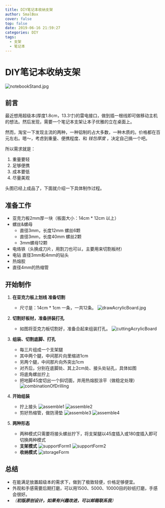 ```yaml
---
title: DIY笔记本收纳支架
author: SmalBox
cover: false
top: false
date: 2019-06-16 21:59:27
categories: DIY
tags:
  - 支架
  - 笔记本
---
```

# DIY笔记本收纳支架

![notebookStand.jpg](notebookStand.jpg)

## **前言**

最近想用超级本(厚度1.8cm，13.3寸)的雷电接口，做到插一根线即可做移动主机的想法。然后发现，需要一个笔记本支架让本子优雅的立在桌面上。

然而，淘宝一下发现主流的两种，一种铝制的占大多数，一种木质的。价格都在百元左右。嗯～，考虑到重量、便携程度、和 *钱包厚度* ，决定自己搞一个吧。

所以需求就是：
   1. 重量要轻
   2. 足够便携
   3. 成本要低
   4. 尽量美观

头图已经上成品了，下面就介绍一下具体制作过程。

## **准备工作**

   - 亚克力板2mm厚一块（板面大小：14cm * 12cm 以上）
   - 螺丝&螺母
      - 直径3mm，长度12mm 螺丝6颗
      - 直径3mm，长度40mm 螺丝2颗
      - 3mm螺母12颗
   - 电烙铁（头换成刀片，用割刀也可以，主要用来切割板材）
   - 电钻 直径3mm和4mm的钻头
   - 热熔胶
   - 直径4mm的热缩管

## **开始制作**

   1. **在亚克力板上划线 准备切割**
      - 尺寸是：14cm * 1cm 一条，一共12条。
      ![drawAcrylicBoard.jpg](drawAcrylicBoard.jpg)

   2. **切割好板材，准备拼装打孔**
      - 如图将亚克力板切割好，准备合起来组装打孔。
      ![cuttingAcrylicBoard](cuttingAcrylicBoard.jpg)

   3. **组装、切割底脚、打孔**
      - 每三片组成一个支架腿
      - 其中两个腿，中间那片向里缩进1cm
      - 另两个腿，中间那片向外突出1cm
      - 对齐后，分别在底脚处、其上2cm处、接头处钻孔，具体如图
      - 将底角螺丝拧上
      - 把地脚45度切出一个斜切面，并用热熔胶涂平（做稳定处理）
      ![combinationOfDrilling](combinationOfDrilling.jpg)

   4. **开始组装**
      - 拧上接头
      ![assemble1](assemble1.jpg)
      ![assemble2](assemble2.jpg)
      - 剪好热缩管，做防滑垫
      ![assemble3](assemble3.jpg)
      ![assemble4](assemble4.jpg)

   5. **两种形态**
      - 两种模式只需要将接头螺丝拧下，将支架腿以45度插入或180度插入即可切换两种模式
      - **支架模式**
         ![supportForm1](supportForm1.jpg)
         ![supportForm2](supportForm2.jpg)
      - **收纳模式**
         ![storageForm](storageForm.jpg)

## **总结**
   - 在能满足放置超级本的需求下，做到了极致轻便，价格足够便宜。
   - 外观和手感需要后期打磨，可以用1500、5000、10000目的砂纸打磨，手感会很好。
   - *（**初版原创设计，如果有兴趣改进，可以邮箱联系我**）*